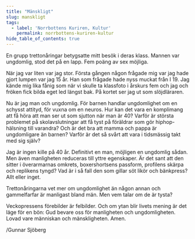 ```yaml
---
title: "Mänskligt"
slug: manskligt
tags:
  - label: 'Norrbottens Kuriren, Kultur'
    permalink: norrbottens-kuriren-kultur
hide_table_of_contents: true
---
```

En grupp trettonåringar betygsatte mitt besök i deras klass. Mannen var ungdomlig, stod det på en lapp. Fem poäng av sex möjliga.

<!--truncate-->

När jag var liten var jag stor. Första gången någon frågade mig var jag hade gjort lumpen var jag 15 år. Han som frågade hade nyss muckat från I 19\. Jag kände mig lika fånig som när vi skulle ta klassfoto i årskurs fem och jag och fröken fick bilda eget led längst bak. På kortet ser jag ut som slöjdläraren.

Nu är jag man och ungdomlig. För barnen handlar ungdomlighet om en schysst attityd, för vuxna om en neuros. Hur kan det vara en komplimang att få höra att man ser ut som sjutton när man är 40? Varför är största problemet på skolavslutningar att få tyst på föräldrar som gör hiphop-hälsning till varandra? Och är det bra att mamma och pappa är ungdomligare än barnen? Varför är det så svårt att vara i tidsmässig takt med sig själv?

Jag är ingen kille på 40 år. Definitivt en man, möjligen en ungdomlig sådan. Men även manligheten reduceras till yttre egenskaper. Är det sant att den sitter i överarmarnas omkrets, boxershortsens passform, profilens skärpa och replikens tyngd? Vad är i så fall den som gillar söt likör och bänkpress? Allt eller inget. 

Trettonåringarna vet mer om ungdomlighet än någon annan och gammelfarfar är manligast bland män. Men vem talar om de är tysta? 

Veckopressens förebilder är felbilder. Och om ytan blir livets mening är det läge för en bön: Gud bevare oss för manligheten och ungdomligheten. Lovad vare människan och mänskligheten. Amen.

/Gunnar Sjöberg

